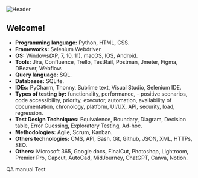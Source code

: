 ![Header](https://github.com/AveNair/AveNair/blob/main/assets/header.png)

## Welcome!

- **Programming language:** Python, HTML, CSS.
- **Frameworks:** Selenium Webdriver.
- **OS:** Windows(XP, 7, 10, 11), macOS, IOS, Android.
- **Tools:** Jira, Confluence, Trello, TestRail, Postman, Jmeter, Figma, DBeaver, Webflow.
- **Query language:** SQL.
- **Databases:** SQLite.
- **IDEs:** PyCharm, Thonny, Sublime text, Visual Studio, Selenium IDE.
- **Types of testing by:** functionality, performance, - positive scenarios, code accessibility, priority, executor, automation, availability of documentation, chronology, platform, UI/UX, API, security, load, regression.
- **Test Design Techniques:** Equivalence, Boundary, Diagram, Decision table, Error Guessing, Exploratory Testing, Ad-hoc.
- **Methodologies:** Agile, Scrum, Kanban.
- **Others technologies:** CMS, API, Bash, Git, Github, JSON, XML, HTTPs, SEO.
- **Others:** Microsoft 365, Google docs, FinalCut, Photoshop, Lightroom, Premier Pro, Capcut, AutoCad, MidJourney, ChatGPT, Canva, Notion.

QA manual 
Test